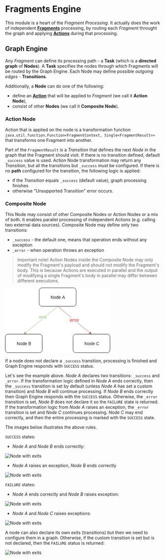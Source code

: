 # Fragments Engine
This module is a heart of the *Fragment Processing*. It actually does the work of independent 
[**Fragments**](https://github.com/Knotx/knotx-fragments/tree/master/api) processing,
by routing each *Fragment* throught the graph and applying [**Actions**](https://github.com/Knotx/knotx-fragments-handler/tree/master/api#action)
 during that processing.

## Graph Engine
Any *Fragment* can define its processing path - a **Task** (which is a **directed graph** of **Nodes**).
A **Task** specifies the nodes through which Fragments will be routed by the Graph Engine. 
Each Node may define possible *outgoing edges* - **Transitions**.

Additionally, a **Node** can do one of the following:
  - define an [**Action**](https://github.com/Knotx/knotx-fragments-handler/tree/master/api#action) 
  that will be applied to *Fragment* (we call it **Action Node**),
  - consist of other **Nodes** (we call it **Composite Node**).

### Action Node
Action that is applied on the node is a transformation function 
`java.util.function.Function<FragmentContext, Single<FragmentResult>>` that transforms one Fragment 
into another.

Part of the `FragmentResult` is a *Transition* that defines the next *Node* in the graph that the Fragment
should visit. If there is no transition defined, default `_success` value is used.
Action Node transformation may return any *Transition*, but all the transitions but `_success` must be
configured. If there is no **path** configured for the transition, the following logic is applied:
 - if the *Transition* equals `_success` (default value), graph processing finishes
 - otherwise "Unsupported Transition" error occurs.
 
### Composite Node
This Node may consist of other Composite Nodes or Action Nodes or a mix of both.
It enables parallel processing of independent Actions (e.g. calling two external data sources).
Composite Node may define only two transitions:
  - `_success` - the default one, means that operation ends without any exception
  - `_error` - when operation throws an exception
  
> Important note!
> Action Nodes inside the Composite Node may only modify the Fragment's payload and should not modify the Fragment's body.
> This is because Actions are executed in parallel and the output of modifying a single Fragment's body in parallel
> may differ between different executions.

![Node with exits](assets/images/graph_node.png)

If a node does not declare a `_success` transition, processing is finished and Graph Engine responds with
`SUCCESS` status.

Let's see the example above. *Node A* declares two transitions: `_success` and `_error`. 
If the transformation logic defined in *Node A* ends correctly, then the `_success` transition 
is set by default (unless *Node A* has set a custom transition) and *Node B* will continue processing.
If *Node B* ends correctly then Graph Engine responds with the `SUCCESS` status. Otherwise, the `_error` 
transition is set, *Node B* does not declare it so the `FAILURE` state is returned.
If the transformation logic from *Node A* raises an exception, the `_error` transition is set and
*Node C* continues processing. *Node C* may end correctly, and then the entire processing is marked 
with the `SUCCESS` state.

The images below illustrates the above rules.

`SUCCESS` states:

* *Node A* and *Node B* ends correctly:

![Node with exits](../assets/images/a_next_b.png)

* *Node A* raises an exception, *Node B* ends correctly 

![Node with exits](../assets/images/a_error_c.png)

`FAILURE` states:

* *Node A* ends correctly and *Node B* raises exception:

![Node with exits](../assets/images/a_next_b_error.png)

* *Node A* and *Node C* raises exceptions:

![Node with exits](../assets/images/a_error_c_error.png)

A node can also declare its own exits (transitions) but then we need to configure them in a graph. 
Otherwise, if the custom transition is set but is not declared, then the `FAILURE` status is returned:

![Node with exits](../assets/images/a_custom.png)